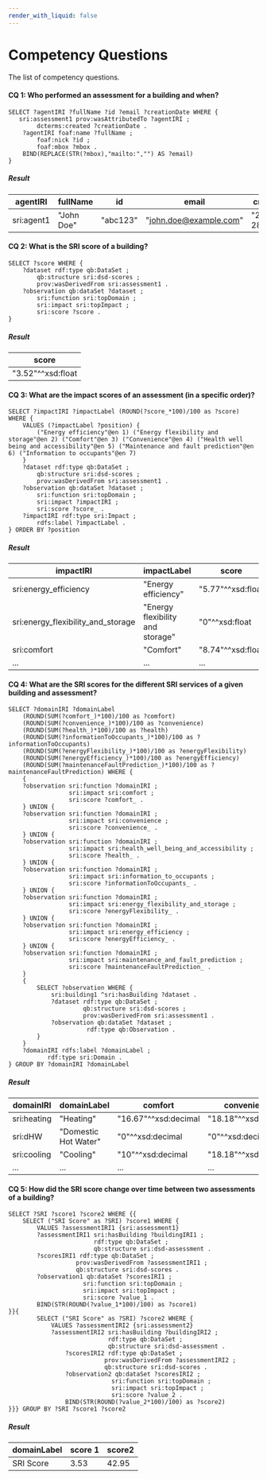 ```yaml
---
render_with_liquid: false
---
```

# Competency Questions

The list of competency questions.

#### CQ 1: Who performed an assessment for a building and when?

```sparql
SELECT ?agentIRI ?fullName ?id ?email ?creationDate WHERE {
   sri:assessment1 prov:wasAttributedTo ?agentIRI ;
        dcterms:created ?creationDate . 
    ?agentIRI foaf:name ?fullName ;
        foaf:nick ?id ;
        foaf:mbox ?mbox .  
    BIND(REPLACE(STR(?mbox),"mailto:","") AS ?email) 
}
```
##### Result

| agentIRI | fullName | id | email | creationDate |
|---|---| --- | ---|---|
| sri:agent1 | "John Doe"  | "abc123" | "john.doe@example.com" | "2023-11-28"^^xsd:date |

#### CQ 2: What is the SRI score of a building?

```sparql
SELECT ?score WHERE { 
    ?dataset rdf:type qb:DataSet ;
        qb:structure sri:dsd-scores ;
        prov:wasDerivedFrom sri:assessment1 .
    ?observation qb:dataSet ?dataset ;
        sri:function sri:topDomain ;
        sri:impact sri:topImpact ;
        sri:score ?score .
}
```
##### Result

| score | 
|---|
| "3.52"^^xsd:float |

#### CQ 3: What are the impact scores of an assessment (in a specific order)?

```sparql
SELECT ?impactIRI ?impactLabel (ROUND(?score_*100)/100 as ?score) WHERE { 
    VALUES (?impactLabel ?position) {
        ("Energy efficiency"@en 1) ("Energy flexibility and storage"@en 2) ("Comfort"@en 3) ("Convenience"@en 4) ("Health well being and accessibility"@en 5) ("Maintenance and fault prediction"@en 6) ("Information to occupants"@en 7)
    }
    ?dataset rdf:type qb:DataSet ;
        qb:structure sri:dsd-scores ;
        prov:wasDerivedFrom sri:assessment1 .    
	?observation qb:dataSet ?dataset ;
        sri:function sri:topDomain ;
        sri:impact ?impactIRI ;
        sri:score ?score_ .
    ?impactIRI rdf:type sri:Impact ;
        rdfs:label ?impactLabel .
} ORDER BY ?position
```
##### Result
| impactIRI | impactLabel | score |
|---|---|---|
| sri:energy_efficiency | "Energy efficiency" | "5.77"^^xsd:float |
| sri:energy_flexibility_and_storage | "Energy flexibility and storage" | "0"^^xsd:float |
| sri:comfort | "Comfort" | "8.74"^^xsd:float |
| ... | ... | ... |



#### CQ 4: What are the SRI scores for the different SRI services of a given building and assessment?

```sparql
SELECT ?domainIRI ?domainLabel 
	(ROUND(SUM(?comfort_)*100)/100 as ?comfort) 
	(ROUND(SUM(?convenience_)*100)/100 as ?convenience)
	(ROUND(SUM(?health_)*100)/100 as ?health) 
	(ROUND(SUM(?informationToOccupants_)*100)/100 as ?informationToOccupants) 
	(ROUND(SUM(?energyFlexibility_)*100)/100 as ?energyFlexibility) 
	(ROUND(SUM(?energyEfficiency_)*100)/100 as ?energyEfficiency) 
	(ROUND(SUM(?maintenanceFaultPrediction_)*100)/100 as ?maintenanceFaultPrediction) WHERE {
    {
    ?observation sri:function ?domainIRI ;
                 sri:impact sri:comfort ;
                 sri:score ?comfort_ .
    } UNION {
    ?observation sri:function ?domainIRI ;
                 sri:impact sri:convenience ;
                 sri:score ?convenience_ .
    } UNION {
    ?observation sri:function ?domainIRI ;
                 sri:impact sri:health_well_being_and_accessibility ;
                 sri:score ?health_ .
    } UNION {
    ?observation sri:function ?domainIRI ;
                 sri:impact sri:information_to_occupants ;
                 sri:score ?informationToOccupants_ .
    } UNION {
    ?observation sri:function ?domainIRI ;
                 sri:impact sri:energy_flexibility_and_storage ;
                 sri:score ?energyFlexibility_ .
    } UNION {
    ?observation sri:function ?domainIRI ;
                 sri:impact sri:energy_efficiency ;
                 sri:score ?energyEfficiency_ .
    } UNION {
    ?observation sri:function ?domainIRI ;
                 sri:impact sri:maintenance_and_fault_prediction ;
                 sri:score ?maintenanceFaultPrediction_ .
    }
    {
        SELECT ?observation WHERE { 
            sri:building1 ^sri:hasBuilding ?dataset .
            ?dataset rdf:type qb:DataSet ;
                     qb:structure sri:dsd-scores ;
                     prov:wasDerivedFrom sri:assessment1 .
            ?observation qb:dataSet ?dataset ;
                      rdf:type qb:Observation .
        }
    }
    ?domainIRI rdfs:label ?domainLabel ; 
		   rdf:type sri:Domain .
} GROUP BY ?domainIRI ?domainLabel
```
##### Result
| domainIRI | domainLabel | comfort | convenience | health | ... |
|---|---|---|---|---|---|
| sri:heating | "Heating" | "16.67"^^xsd:decimal | "18.18"^^xsd:decimal | "40"^^xsd:decimal | ... |
| sri:dHW | "Domestic Hot Water" | "0"^^xsd:decimal | "0"^^xsd:decimal | "0"^^xsd:decimal | ... |
| sri:cooling | "Cooling" | "10"^^xsd:decimal | "18.18"^^xsd:decimal | "40"^^xsd:decimal | ... |
| ... | ... | ... | ... | ... | ... |

#### CQ 5: How did the SRI score change over time between two assessments of a building?

```sparql
SELECT ?SRI ?score1 ?score2 WHERE {{
    SELECT ("SRI Score" as ?SRI) ?score1 WHERE {
        VALUES ?assessmentIRI1 {sri:assessment1}
        ?assessmentIRI1 sri:hasBuilding ?buildingIRI1 ;
                        rdf:type qb:DataSet ;
                        qb:structure sri:dsd-assessment .	
        ?scoresIRI1 rdf:type qb:DataSet ;
                   prov:wasDerivedFrom ?assessmentIRI1 ;
                   qb:structure sri:dsd-scores .
        ?observation1 qb:dataSet ?scoresIRI1 ;
                     sri:function sri:topDomain ;
                     sri:impact sri:topImpact ;
                     sri:score ?value_1 .
        BIND(STR(ROUND(?value_1*100)/100) as ?score1)      
}}{
        SELECT ("SRI Score" as ?SRI) ?score2 WHERE {
            VALUES ?assessmentIRI2 {sri:assessment2}
            ?assessmentIRI2 sri:hasBuilding ?buildingIRI2 ;
                            rdf:type qb:DataSet ;
                            qb:structure sri:dsd-assessment .
                ?scoresIRI2 rdf:type qb:DataSet ;
                           prov:wasDerivedFrom ?assessmentIRI2 ;
                           qb:structure sri:dsd-scores .
                ?observation2 qb:dataSet ?scoresIRI2 ;
                             sri:function sri:topDomain ;
                             sri:impact sri:topImpact ;
                             sri:score ?value_2 .
                BIND(STR(ROUND(?value_2*100)/100) as ?score2)
}}} GROUP BY ?SRI ?score1 ?score2
```
##### Result

| domainLabel | score 1 | score2 |
|---|---| -- |
| SRI Score |  3.53  | 42.95 |